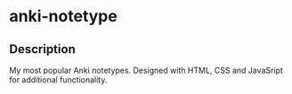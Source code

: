 # anki-notetype

## Description
My most popular Anki notetypes. Designed with HTML, CSS and JavaSript for additional functionality.
